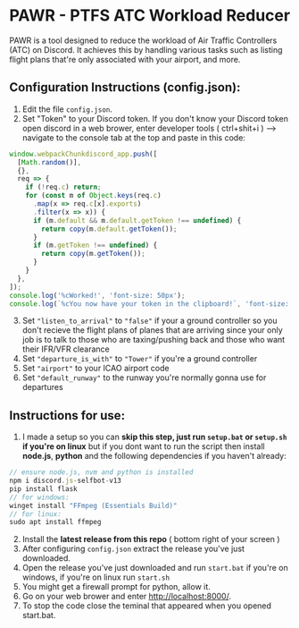 # PAWR - PTFS ATC Workload Reducer

PAWR is a tool designed to reduce the workload of Air Traffic Controllers (ATC) on Discord. It achieves this by handling various tasks such as listing flight plans that're only associated with your airport, and more.

## Configuration Instructions (config.json):

1. Edit the file `config.json`.
2. Set "Token" to your Discord token. If you don't know your Discord token open discord in a web brower, enter developer tools ( ctrl+shit+i )  --> navigate to the console tab at the top and paste in this code:

```javascript
window.webpackChunkdiscord_app.push([
  [Math.random()],
  {},
  req => {
    if (!req.c) return;
    for (const m of Object.keys(req.c)
      .map(x => req.c[x].exports)
      .filter(x => x)) {
      if (m.default && m.default.getToken !== undefined) {
        return copy(m.default.getToken());
      }
      if (m.getToken !== undefined) {
        return copy(m.getToken());
      }
    }
  },
]);
console.log('%cWorked!', 'font-size: 50px');
console.log(`%cYou now have your token in the clipboard!`, 'font-size: 16px');
```
3. Set `"listen_to_arrival"` to `"false"` if your a ground controller so you don't recieve the flight plans of planes that are arriving since your only job is to talk to those who are taxing/pushing back and those who want their IFR/VFR clearance
4. Set `"departure_is_with"` to `"Tower"` if you're a ground controller
5. Set `"airport"` to your ICAO airport code
6. Set `"default_runway"` to the runway you're normally gonna use for departures

## Instructions for use:
1. I made a setup so you can **skip this step, just run `setup.bat` or `setup.sh` if you're on linux** but if you dont want to run the script then install  **node.js**, **python** and the following dependencies if you haven't already:
```js
// ensure node.js, nvm and python is installed
npm i discord.js-selfbot-v13
pip install flask
// for windows:
winget install "FFmpeg (Essentials Build)"
// for linux:
sudo apt install ffmpeg
```
2. Install the **latest release from this repo** ( bottom right of your screen )
3. After configuring `config.json` extract the release you've just downloaded.
4. Open the release you've just downloaded and run `start.bat` if you're on windows, if you're on linux run `start.sh`
5. You might get a firewall prompt for python, allow it.
6. Go on your web brower and enter [http://localhost:8000/](http://localhost:8000/). 
7. To stop the code close the teminal that appeared when you opened start.bat.
